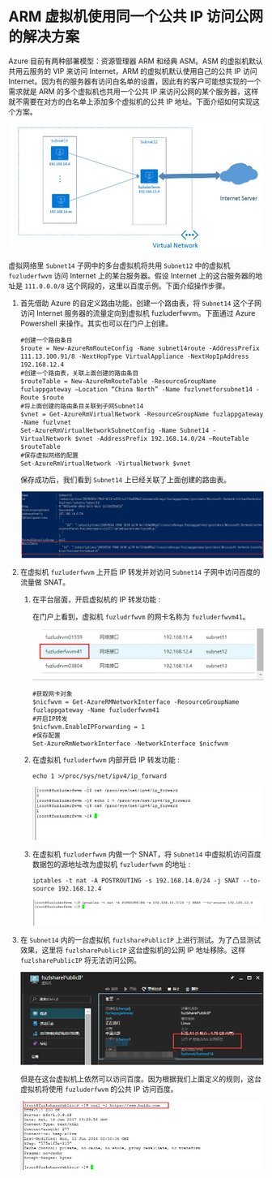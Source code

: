 # ARM 虚拟机使用同一个公共 IP 访问公网的解决方案

Azure 目前有两种部署模型：资源管理器 ARM 和经典 ASM。ASM 的虚拟机默认共用云服务的 VIP 来访问 Internet，ARM 的虚拟机默认使用自己的公共 IP 访问 Internet。因为有的服务器有访问白名单的设置，因此有的客户可能想实现的一个需求就是 ARM 的多个虚拟机也共用一个公共 IP 来访问公网的某个服务器，这样就不需要在对方的白名单上添加多个虚拟机的公共 IP 地址。下面介绍如何实现这个方案。

![arch](./media/aog-virtual-machines-arm-howto-use-same-public-ip-access-public-network/arch.jpg)

虚拟网络里 `Subnet14` 子网中的多台虚拟机将共用 `Subnet12` 中的虚拟机 `fuzluderfwvm` 访问 Internet 上的某台服务器。假设 Internet 上的这台服务器的地址是 `111.0.0.0/8` 这个网段的，这里以百度示例。下面介绍操作步骤。

1.	首先借助 Azure 的自定义路由功能，创建一个路由表，将 `Subnet14` 这个子网访问 Internet 服务器的流量定向到虚拟机 fuzluderfwvm。下面通过 Azure Powershell 来操作。其实也可以在门户上创建。

		#创建一个路由条目
		$route = New-AzureRmRouteConfig -Name subnet14route -AddressPrefix 111.13.100.91/8 -NextHopType VirtualAppliance -NextHopIpAddress 192.168.12.4
		#创建一个路由表，关联上面创建的路由条目
		$routeTable = New-AzureRmRouteTable -ResourceGroupName fuzlappgateway –Location “China North” -Name fuzlvnetforsubnet14 -Route $route
		#将上面创建的路由条目关联到子网Subnet14
		$vnet = Get-AzureRmVirtualNetwork -ResourceGroupName fuzlappgateway -Name fuzlvnet
		Set-AzureRmVirtualNetworkSubnetConfig -Name Subnet14 -VirtualNetwork $vnet -AddressPrefix 192.168.14.0/24 –RouteTable $routeTable
		#保存虚拟网络的配置
		Set-AzureRmVirtualNetwork -VirtualNetwork $vnet

	保存成功后，我们看到 `Subnet14` 上已经关联了上面创建的路由表。

	![RouteTable](./media/aog-virtual-machines-arm-howto-use-same-public-ip-access-public-network/route-table.jpg)

2.	在虚拟机 `fuzluderfwvm` 上开启 IP 转发并对访问 `Subnet14` 子网中访问百度的流量做 SNAT。

	1.	在平台层面，开启虚拟机的 IP 转发功能 :
	
		在门户上看到，虚拟机 `fuzludrfwvm` 的网卡名称为 `fuzluderfwvm41`。

		![network-interface](./media/aog-virtual-machines-arm-howto-use-same-public-ip-access-public-network/network-interface.jpg)

			#获取网卡对象
			$nicfwvm = Get-AzureRMNetworkInterface -ResourceGroupName fuzlappgateway -Name fuzluderfwvm41
			#开启IP转发
			$nicfwvm.EnableIPForwarding = 1
			#保存配置
			Set-AzureRmNetworkInterface -NetworkInterface $nicfwvm

	2.	在虚拟机 `fuzluderfwvm` 内部开启 IP 转发功能 :
	
			echo 1 >/proc/sys/net/ipv4/ip_forward
		
		![ip-forward](./media/aog-virtual-machines-arm-howto-use-same-public-ip-access-public-network/ip-forward.jpg)


		
	3.	在虚拟机 `fuzluderfwvm` 内做一个 SNAT，将 `Subnet14` 中虚拟机访问百度数据包的源地址改为虚拟机 `fuzluderfwvm` 的地址 : 

			iptables -t nat -A POSTROUTING -s 192.168.14.0/24 -j SNAT --to-source 192.168.12.4
		
		![iptables](./media/aog-virtual-machines-arm-howto-use-same-public-ip-access-public-network/iptables.jpg)

3.	在 `Subnet14` 内的一台虚拟机 `fuzlsharePublicIP` 上进行测试。为了凸显测试效果，这里将 `fuzlsharePublicIP` 这台虚拟机的公网 IP 地址移除。这样 `fuzlsharePublicIP` 将无法访问公网。

	![ip-config](./media/aog-virtual-machines-arm-howto-use-same-public-ip-access-public-network/ip-config.jpg)

	但是在这台虚拟机上依然可以访问百度。因为根据我们上面定义的规则，这台虚拟机将使用 `fuzluderfwvm` 的公共 IP 访问百度。
	
	![visit](./media/aog-virtual-machines-arm-howto-use-same-public-ip-access-public-network/visit.jpg)